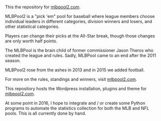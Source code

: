 This the repository for [mlbpool2.com](http://mlbpool2.com).

MLBPool2 is a "pick 'em" pool for baseball where league members choose
individual leaders in different categories, division winners and losers,
and other statistical categories.

Players can change their picks at the All-Star break, though those
changes are only worth half points.

The MLBPool is the brain child of former commissioner Jason Theros who
created the league and rules.  Sadly, MLBPool came to an end after the
2011 season.

MLBPool2 rose from the ashes in 2013 and in 2015 we added football.

For more on the rules, standings and winners, visit
[mlbpool2.com](http://mlbpool2.com).

This repository hosts the Wordpress installation, plugins and theme for
[mlbpool2.com](http://mlbpool2.com).

At some point in 2016, I hope to integrate and / or create
some Python programs to automate the statistics collection for both the MLB and
NFL pools.  This is all currently done by hand.
